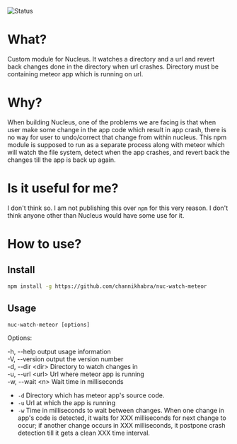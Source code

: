 ![Status](http://img.shields.io/badge/STATUS-Incomplete-red.svg)

# What?
Custom module for Nucleus. It watches a directory and a url and revert back changes done in the directory when url crashes. Directory must be containing meteor app which is running on url.

# Why?
When building Nucleus, one of the problems we are facing is that when user make some change in the app code which result in app crash, there is no way for user to undo/correct that change from within nucleus. This npm module is supposed to run as a separate process along with meteor which will watch the file system, detect when the app crashes, and revert back the changes till the app is back up again.

# Is it useful for me?
I don't think so. I am not publishing this over `npm` for this very reason. I don't think anyone other than Nucleus would have some use for it.

# How to use?

## Install
```sh
npm install -g https://github.com/channikhabra/nuc-watch-meteor
```
## Usage

`nuc-watch-meteor [options]`

Options:  

-h, --help       output usage information  
-V, --version    output the version number  
-d, --dir &lt;dir>  Directory to watch changes in  
-u, --url &lt;url>  Url where meteor app is running  
-w, --wait &lt;n>   Wait time in milliseconds  

- `-d`
  Directory which has meteor app's source code.
- `-u`
  Url at which the app is running
- `-w`
  Time in milliseconds to wait between changes. When one change in app's code is detected, it waits for XXX milliseconds for next change to occur; if another change occurs in XXX milliseconds, it postpone crash detection till it gets a clean XXX time interval.


